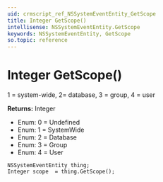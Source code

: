 ```yaml
---
uid: crmscript_ref_NSSystemEventEntity_GetScope
title: Integer GetScope()
intellisense: NSSystemEventEntity.GetScope
keywords: NSSystemEventEntity, GetScope
so.topic: reference
---
```


# Integer GetScope()

1 = system-wide, 2= database, 3 = group, 4 = user

**Returns:** Integer

* Enum: 0 = Undefined 
* Enum: 1 = SystemWide 
* Enum: 2 = Database 
* Enum: 3 = Group 
* Enum: 4 = User 

```crmscript
NSSystemEventEntity thing;
Integer scope  = thing.GetScope();
```

